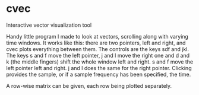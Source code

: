 # cvec
Interactive vector visualization tool

Handy little program I made to look at vectors, scrolling along with varying time windows. It works like this: there are two pointers, left and right, and cvec plots everything between them. The controls are the keys sdf and jkl. The keys s and f move the left pointer, j and l move the right one and d and k (the middle fingers) shift the whole window left and right. s and f move the left pointer left and right. j and l does the same for the right pointer. Clicking provides the sample, or if a sample frequency has been specified, the time.

A row-wise matrix can be given, each row being plotted separately. 
